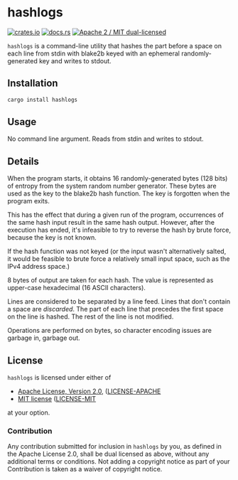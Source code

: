 # hashlogs

[![crates.io](https://meritbadge.herokuapp.com/hashlogs)](https://crates.io/crates/hashlogs)
[![docs.rs](https://docs.rs/hashlogs/badge.svg)](https://docs.rs/hashlogs/)
[![Apache 2 / MIT dual-licensed](https://img.shields.io/badge/license-Apache%202%20%2F%20MIT-blue.svg)](https://github.com/hsivonen/hashlogs/blob/master/COPYRIGHT)

`hashlogs` is a command-line utility that hashes the part before a space on
each line from stdin with blake2b keyed with an ephemeral randomly-generated
key and writes to stdout.

## Installation

```sh
cargo install hashlogs
```

## Usage

No command line argument. Reads from stdin and writes to stdout.

## Details

When the program starts, it obtains 16 randomly-generated bytes (128 bits) of
entropy from the system random number generator. These bytes are used as the
key to the blake2b hash function. The key is forgotten when the program exits.

This has the effect that during a given run of the program, occurrences of
the same hash input result in the same hash output. However, after the
execution has ended, it's infeasible to try to reverse the hash by brute
force, because the key is not known.

If the hash function was not keyed (or the input wasn't alternatively salted,
it would be feasible to brute force a relatively small input space, such as
the IPv4 address space.)

8 bytes of output are taken for each hash. The value is represented as
upper-case hexadecimal (16 ASCII characters).

Lines are considered to be separated by a line feed. Lines that don't contain
a space are _discarded_. The part of each line that precedes the first space
on the line is hashed. The rest of the line is not modified.

Operations are performed on bytes, so character encoding issues are garbage
in, garbage out.

## License

`hashlogs` is licensed under either of

 * [Apache License, Version 2.0](https://www.apache.org/licenses/LICENSE-2.0), ([LICENSE-APACHE](LICENSE-APACHE)
 * [MIT license](https://opensource.org/licenses/MIT) ([LICENSE-MIT](LICENSE-MIT)

at your option.

### Contribution

Any contribution submitted for inclusion in `hashlogs` by you,
as defined in the Apache License 2.0, shall be dual licensed as above,
without any additional terms or conditions. Not adding a copyright notice as
part of your Contribution is taken as a waiver of copyright notice.